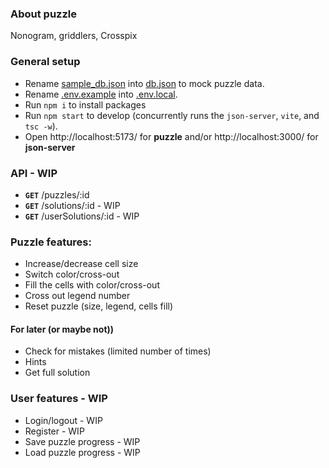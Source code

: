 ###  About puzzle
Nonogram, griddlers, Crosspix



### General setup

- Rename [sample_db.json](sample_db.json) into [db.json](db.json) to mock puzzle data. 
- Rename [.env.example](.env.example) into [.env.local](.env.local).
- Run `npm i` to install packages
- Run `npm start` to develop (concurrently runs the `json-server`, `vite`, and `tsc -w`).
- Open  http://localhost:5173/ for **puzzle** and/or  http://localhost:3000/ for **json-server**


###  API - WIP
- **`GET`** /puzzles/:id
- **`GET`** /solutions/:id - WIP
- **`GET`** /userSolutions/:id - WIP
 


### Puzzle features:
- Increase/decrease cell size
- Switch color/cross-out
- Fill the cells with color/cross-out
- Cross out legend number
- Reset puzzle (size, legend, cells fill)
    
#### For later (or maybe not))
- Check for mistakes (limited number of times)
- Hints
- Get full solution

### User features - WIP
- Login/logout - WIP
- Register - WIP
- Save puzzle progress - WIP
- Load puzzle progress - WIP